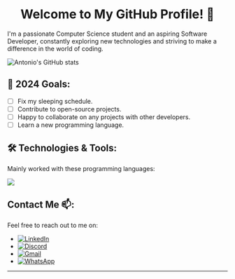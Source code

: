 <h1 align=center>
 Welcome to My GitHub Profile! 👋
</h1> 

I'm a passionate Computer Science student and an aspiring Software Developer, constantly exploring new technologies and striving to make a difference in the world of coding.

![Antonio's GitHub stats](https://github-readme-stats.vercel.app/api?username=eMhctaCtnaCuoY&show_icons=true&theme=radical)

## 🎯 2024 Goals:
- [ ] Fix my sleeping schedule.
- [ ] Contribute to open-source projects.
- [ ] Happy to collaborate on any projects with other developers.
- [ ] Learn a new programming language.

## 🛠️ Technologies & Tools:
<p>
  Mainly worked with these programming languages:
</p>

<p 
  <a href="https://skillicons.dev">
    <img src="https://skillicons.dev/icons?i=js,html,css,cpp,java,python&theme=dark&perline=3" />
  </a>
</p>

## Contact Me 📫:
Feel free to reach out to me on:
- [![LinkedIn](https://img.shields.io/badge/-LinkedIn-0A66C2?style=flat&logo=LinkedIn&logoColor=white)](https://www.linkedin.com/in/antonio-yanchev-00a938227/)
- [![Discord](https://img.shields.io/badge/Discord-%235865F2.svg?style=flat-square&logo=discord&logoColor=white)](https://discord.com/users/267356966299369493)
- [![Gmail](https://img.shields.io/badge/Gmail-D14836?style=flat-square&logo=gmail&logoColor=white)](mailto:antonio.yanchev@gmail.com)
- [![WhatsApp](https://img.shields.io/badge/-WhatsApp-25D366?style=flat&logo=WhatsApp&logoColor=white)](https://wa.me/+447464725420)

---
